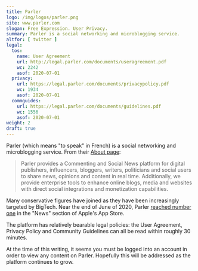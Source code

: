 ```yaml
---
title: Parler
logo: /img/logos/parler.png
site: www.parler.com
slogan: Free Expression. User Privacy.
summary: Parler is a social networking and microblogging service.
altfor: [ twitter ]
legal:
  tos:
    name: User Agreement
    url: http://legal.parler.com/documents/useragreement.pdf
    wc: 2242
    asof: 2020-07-01
  privacy:
    url: https://legal.parler.com/documents/privacypolicy.pdf
    wc: 1934
    asof: 2020-07-01
  commguides:
    url: https://legal.parler.com/documents/guidelines.pdf
    wc: 1556
    asof: 2020-07-01
weight: 2
draft: true
---
```


Parler (which means "to speak" in French) is a social networking and
microblogging service. From their [About page](https://home.parler.com/about/):
> Parler provides a Commenting and Social News platform for digital publishers,
> influencers, bloggers, writers, politicians and social users to share news,
> opinions and content in real time. Additionally, we provide enterprise tools
> to enhance online blogs, media and websites with direct social integrations
> and monetization capabilities.

Many conservative figures have joined as they have been increasingly targeted
by BigTech. Near the end of June of 2020, Parler [reached number
one](https://reclaimthenet.org/parler-increase-popularity/) in the "News" section
of Apple's App Store.

The platform has relatively bearable legal policies: the User Agreement,
Privacy Policy and Community Guidelines can all be read within roughly 30
minutes.

At the time of this writing, it seems you must be logged into an account in
order to view any content on Parler. Hopefully this will be addressed as the
platform continues to grow.
